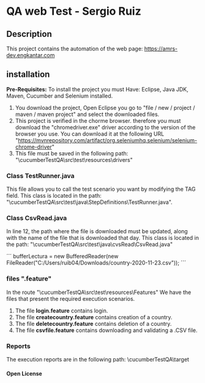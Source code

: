 # QA web Test - Sergio Ruiz
## Description
This project contains the automation of the web page: https://amrs-dev.engkantar.com

## installation
**Pre-Requisites:** To install the project you must Have: Eclipse, Java JDK, Maven, Cucumber and Selenium installed.
1. You download the project, Open Eclipse you go to "file / new / project / maven / maven project" and select the downloaded files.
2. This project is verified in the chorme browser. therefore you must download the "chromedriver.exe" driver according to the version of the browser you use. You can download it at the following URL "https://mvnrepository.com/artifact/org.seleniumhq.selenium/selenium-chrome-driver"
3. This file must be saved in the following path: "\cucumberTestQA\src\test\resources\drivers"

### Class TestRunner.java
This file allows you to call the test scenario you want by modifying the TAG field. This class is located in the path: "\cucumberTestQA\src\test\java\StepDefinitions\TestRunner.java".

### Class CsvRead.java
In line 12, the path where the file is downloaded must be updated, along with the name of the file that is downloaded that day. This class is located in the path:
"\cucumberTestQA\src\test\java\cvsRead\CsvRead.java"

´´´
  bufferLectura = new BufferedReader(new FileReader("C:/Users/ruib04/Downloads/country-2020-11-23.csv"));
´´´

### files ".feature"
In the route "\cucumberTestQA\src\test\resources\Features" We have the files that present the required execution scenarios.

1. The file **login.feature** contains login.
2. The file **createcountry.feature** contains creation of a country.
3. The file **deletecountry.feature** contains deletion of a country.
4. The file **csvfile.feature** contains downloading and validating a .CSV file.

### Reports
The execution reports are in the following path:
\cucumberTestQA\target

#### Open License


